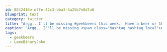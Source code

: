 ```yaml
---
id: 0242416e-e7fe-42c3-bba3-4a25b7e8dfa6
blueprint: text
category: twitter
title: "Argg.. I'll be missing #geekbeers this week.  Have a beer or 10 for me #LameBinaryJoke"
caption: 'Argg.. I''ll be missing <span class="hashtag hashtag_local">#<a href="http://tweettemp.darylchymko.ca/?tag=geekbeers">geekbeers</a> this week.  Have a beer or 10 for me <span class="hashtag hashtag_local">#<a href="http://tweettemp.darylchymko.ca/?tag=lamebinaryjoke">LameBinaryJoke</a>'
tags:
  - geekbeers
  - LameBinaryJoke
---
```

